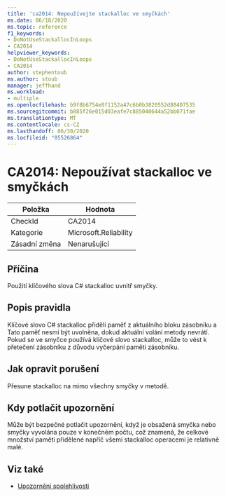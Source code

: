 ```yaml
---
title: 'ca2014: Nepoužívejte stackalloc ve smyčkách'
ms.date: 06/18/2020
ms.topic: reference
f1_keywords:
- DoNotUseStackallocInLoops
- CA2014
helpviewer_keywords:
- DoNotUseStackallocInLoops
- CA2014
author: stephentoub
ms.author: stoub
manager: jeffhand
ms.workload:
- multiple
ms.openlocfilehash: b9f8b6754e8f1152a47c6b0b3820552d88407535
ms.sourcegitcommit: b885f26e015d03eafe7c885040644a52bb071fae
ms.translationtype: MT
ms.contentlocale: cs-CZ
ms.lasthandoff: 06/30/2020
ms.locfileid: "85526864"
---
```

# <a name="ca2014-do-not-use-stackalloc-in-loops"></a>CA2014: Nepoužívat stackalloc ve smyčkách

|Položka|Hodnota|
|-|-|
|CheckId|CA2014|
|Kategorie|Microsoft.Reliability|
|Zásadní změna|Nenarušující|

## <a name="cause"></a>Příčina

Použití klíčového slova C# stackalloc uvnitř smyčky.

## <a name="rule-description"></a>Popis pravidla

Klíčové slovo C# stackalloc přidělí paměť z aktuálního bloku zásobníku a Tato paměť nesmí být uvolněna, dokud aktuální volání metody nevrátí.  Pokud se ve smyčce používá klíčové slovo stackalloc, může to vést k přetečení zásobníku z důvodu vyčerpání paměti zásobníku.

## <a name="how-to-fix-violations"></a>Jak opravit porušení

Přesune stackalloc na mimo všechny smyčky v metodě.

## <a name="when-to-suppress-warnings"></a>Kdy potlačit upozornění

Může být bezpečné potlačit upozornění, když je obsažená smyčka nebo smyčky vyvolána pouze v konečném počtu, což znamená, že celkové množství paměti přidělené napříč všemi stackalloc operacemi je relativně malé.

## <a name="see-also"></a>Viz také

- [Upozornění spolehlivosti](../code-quality/reliability-warnings.md)
